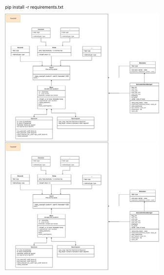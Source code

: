 pip install -r requirements.txt

![UML Diagram Waveform](./docs/UML-waveform.png)
![UML Diagram NN](./docs/UML-NN.png)
